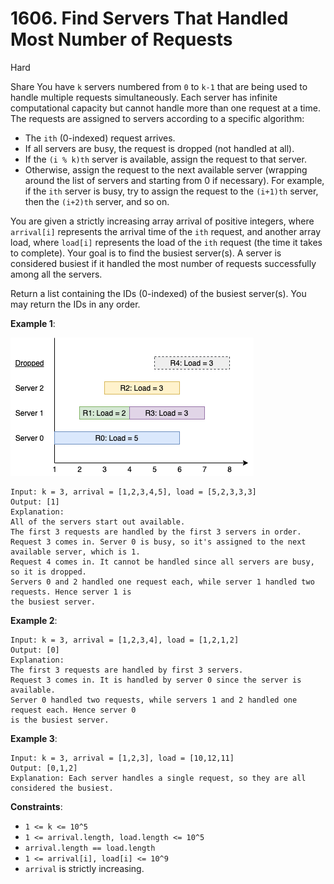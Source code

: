 # 1606. Find Servers That Handled Most Number of Requests 
      
Hard
      
Share
You have `k` servers numbered from `0` to `k-1` that are being used to handle multiple requests 
simultaneously. Each server has infinite computational capacity but cannot handle more than 
one request at a time. The requests are assigned to servers according to a specific algorithm:

* The `ith` (0-indexed) request arrives.
* If all servers are busy, the request is dropped (not handled at all).
* If the `(i % k)th` server is available, assign the request to that server.
* Otherwise, assign the request to the next available server (wrapping around the list of 
servers and starting from 0 if necessary). For example, if the `ith` server is busy, try to 
assign the request to the `(i+1)th` server, then the `(i+2)th` server, and so on.

You are given a strictly increasing array arrival of positive integers, where `arrival[i]` 
represents the arrival time of the `ith` request, and another array load, where `load[i]` represents 
the load of the `ith` request (the time it takes to complete). Your goal is to find the busiest 
server(s). A server is considered busiest if it handled the most number of requests successfully 
among all the servers.

Return a list containing the IDs (0-indexed) of the busiest server(s). You may return the IDs 
in any order.



**Example 1**:

![ex1](ex1.png)
```
Input: k = 3, arrival = [1,2,3,4,5], load = [5,2,3,3,3]
Output: [1]
Explanation:
All of the servers start out available.
The first 3 requests are handled by the first 3 servers in order.
Request 3 comes in. Server 0 is busy, so it's assigned to the next available server, which is 1.
Request 4 comes in. It cannot be handled since all servers are busy, so it is dropped.
Servers 0 and 2 handled one request each, while server 1 handled two requests. Hence server 1 is 
the busiest server.
```

**Example 2**:
```
Input: k = 3, arrival = [1,2,3,4], load = [1,2,1,2]
Output: [0]
Explanation:
The first 3 requests are handled by first 3 servers.
Request 3 comes in. It is handled by server 0 since the server is available.
Server 0 handled two requests, while servers 1 and 2 handled one request each. Hence server 0 
is the busiest server.
```

**Example 3**:
```
Input: k = 3, arrival = [1,2,3], load = [10,12,11]
Output: [0,1,2]
Explanation: Each server handles a single request, so they are all considered the busiest.
```

**Constraints**:

* `1 <= k <= 10^5`
* `1 <= arrival.length, load.length <= 10^5`
* `arrival.length == load.length`
* `1 <= arrival[i], load[i] <= 10^9`
* `arrival` is strictly increasing.